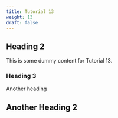 ```yaml
---
title: Tutorial 13
weight: 13
draft: false
---
```


## Heading 2

This is some dummy content for Tutorial 13.

### Heading 3

Another heading

## Another Heading 2

